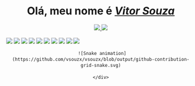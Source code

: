 <div>  
    <h1 align="center">Olá, meu nome é <a href="https://www.linkedin.com/in/vitor-souzaa/"><i>Vitor Souza</i></a></h1>
</div>

<div align="center">
  <a href="https://github.com/vsouzx">
    <img height="150em" src="https://github-readme-stats.vercel.app/api?username=vsouzx&count_private=true&include_all_commits=true&show_icons=true&theme=dracula&hide_border=false&show_owner=true"/>
    <img height="150em" src="https://github-readme-stats.vercel.app/api/top-langs/?username=vsouzx&theme=dracula&hide_border=false&&layout=compact"/>
  </a>
</div>
    
<div align="center" style="display: inline-block">
    <br>
     <img height="50" width+"50" src="https://cdn.jsdelivr.net/gh/devicons/devicon/icons/java/java-original-wordmark.svg" />
     <img height="50" width+"50" src="https://cdn.jsdelivr.net/gh/devicons/devicon/icons/spring/spring-original-wordmark.svg" />
     <img height="50" width+"50" src="https://cdn.jsdelivr.net/gh/devicons/devicon/icons/html5/html5-original-wordmark.svg" />
     <img height="50" width+"50" src="https://cdn.jsdelivr.net/gh/devicons/devicon/icons/css3/css3-plain-wordmark.svg" />
     <img height="50" width+"50" src="https://cdn.jsdelivr.net/gh/devicons/devicon/icons/bootstrap/bootstrap-original-wordmark.svg" />
     <img height="50" width+"50" src="https://cdn.jsdelivr.net/gh/devicons/devicon/icons/javascript/javascript-original.svg" />
     <img height="50" width+"50" src="https://cdn.jsdelivr.net/gh/devicons/devicon/icons/mysql/mysql-original-wordmark.svg" />
     <img height="50" width+"50" src="https://cdn.jsdelivr.net/gh/devicons/devicon/icons/postgresql/postgresql-original-wordmark.svg" />
     <img height="50" width+"50" src="https://cdn.jsdelivr.net/gh/devicons/devicon/icons/docker/docker-plain-wordmark.svg" />   
     <img height="50" width+"50" src="https://cdn.jsdelivr.net/gh/devicons/devicon/icons/heroku/heroku-plain-wordmark.svg" />
</div>
    <div align="center">
  
     ![Snake animation](https://github.com/vsouzx/vsouzx/blob/output/github-contribution-grid-snake.svg)
  
    </div>
